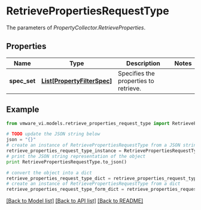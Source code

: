 # RetrievePropertiesRequestType

The parameters of *PropertyCollector.RetrieveProperties*. 

## Properties
Name | Type | Description | Notes
------------ | ------------- | ------------- | -------------
**spec_set** | [**List[PropertyFilterSpec]**](PropertyFilterSpec.md) | Specifies the properties to retrieve.  | 

## Example

```python
from vmware_vi.models.retrieve_properties_request_type import RetrievePropertiesRequestType

# TODO update the JSON string below
json = "{}"
# create an instance of RetrievePropertiesRequestType from a JSON string
retrieve_properties_request_type_instance = RetrievePropertiesRequestType.from_json(json)
# print the JSON string representation of the object
print RetrievePropertiesRequestType.to_json()

# convert the object into a dict
retrieve_properties_request_type_dict = retrieve_properties_request_type_instance.to_dict()
# create an instance of RetrievePropertiesRequestType from a dict
retrieve_properties_request_type_form_dict = retrieve_properties_request_type.from_dict(retrieve_properties_request_type_dict)
```
[[Back to Model list]](../README.md#documentation-for-models) [[Back to API list]](../README.md#documentation-for-api-endpoints) [[Back to README]](../README.md)


